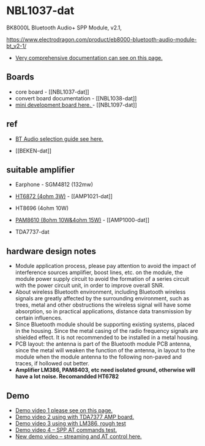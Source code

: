 
# NBL1037-dat 

BK8000L Bluetooth Audio+ SPP Module, v2.1,

https://www.electrodragon.com/product/eb8000-bluetooth-audio-module-bt_v2-1/


- [Very comprehensive documentation can see on this page.](https://www.electrodragon.com/w/EB8000_Audio_Bluetooth_Module#Basic_Application_Circuit)



## Boards 

- core board - [[NBL1037-dat]]
- convert board documentation - [[NBL1038-dat]]
- [mini development board here. ](https://www.electrodragon.com/product/bk8000d-bt-bluetooth-spp-audio-hpf-player/) - [[NBL1097-dat]]


## ref 

- [BT Audio selection guide see here.](https://www.electrodragon.com/w/Category:BT_Audio)

- [[BEKEN-dat]]


## suitable amplifier 


* Earphone - SGM4812 (132mw)
* [HT6872 (4ohm 3W)](https://w2.electrodragon.com/gollum/search?q=HT6872) - [[AMP1021-dat]]
* HT8696 (4ohm 10W)
* [PAM8610 (8ohm 10W&4ohm 15W)](https://www.electrodragon.com/product/210w-dual-channel-hifi-mini-audio-amplifier-pam8610/) - [[AMP1000-dat]]

* TDA7737-dat 

## hardware design notes 

- Module application process, please pay attention to avoid the impact of interference sources amplifier, boost lines, etc. on the module, the module power supply circuit to avoid the formation of a series circuit with the power circuit unit, in order to improve overall SNR.
- About wireless Bluetooth environment, including Bluetooth wireless signals are greatly affected by the surrounding environment, such as trees, metal and other obstructions the wireless signal will have some absorption, so in practical applications, distance data transmission by certain influences.
- Since Bluetooth module should be supporting existing systems, placed in the housing. Since the metal casing of the radio frequency signals are shielded effect. It is not recommended to be installed in a metal housing.
- PCB layout: the antenna is part of the Bluetooth module PCB antenna, since the metal will weaken the function of the antenna, in layout to the module when the module antenna to the following non-paved and traces, if hollowed out better.
- **Amplifier LM386, PAM8403, etc need isolated ground, otherwise will have a lot noise. Recomandded HT6782**



## Demo 

- [Demo video 1 please see on this page.](https://www.youtube.com/watch?v=OmE9uVmMsgA)
- [Demo video 2 using with TDA7377 AMP board.](https://www.youtube.com/watch?v=UrPl5gYwG1w)
- [Demo video 3 using with LM386, rough test](https://www.youtube.com/watch?v=izWYJiukZbo)
- [Demo video 4 – SPP AT commands test.](https://www.youtube.com/watch?v=m3IJFxKQyt0)
- [New demo video – streaming and AT control here.](https://www.youtube.com/watch?v=z4KTndMXxmM)

